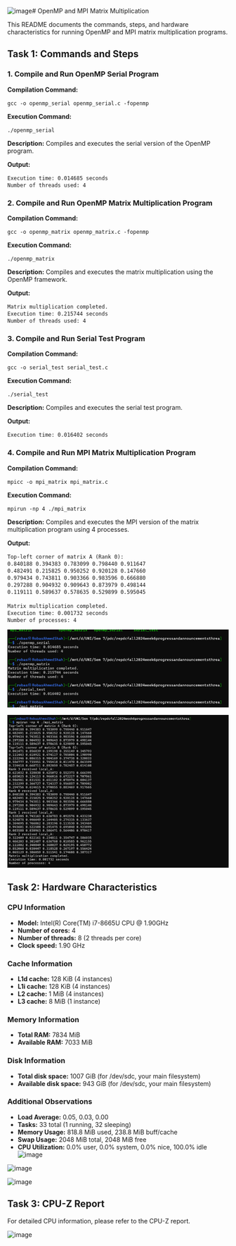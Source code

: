 ![image](https://github.com/user-attachments/assets/d2d5db43-e427-4f1c-9b4b-15abd581c418)# OpenMP and MPI Matrix Multiplication

This README documents the commands, steps, and hardware characteristics for running OpenMP and MPI matrix multiplication programs.

## Task 1: Commands and Steps

### 1. Compile and Run OpenMP Serial Program

**Compilation Command:**
```
gcc -o openmp_serial openmp_serial.c -fopenmp
```

**Execution Command:**
```
./openmp_serial
```

**Description:** Compiles and executes the serial version of the OpenMP program.

**Output:**
```
Execution time: 0.014685 seconds
Number of threads used: 4
```

### 2. Compile and Run OpenMP Matrix Multiplication Program

**Compilation Command:**
```
gcc -o openmp_matrix openmp_matrix.c -fopenmp
```

**Execution Command:**
```
./openmp_matrix
```

**Description:** Compiles and executes the matrix multiplication using the OpenMP framework.

**Output:**
```
Matrix multiplication completed.
Execution time: 0.215744 seconds
Number of threads used: 4
```

### 3. Compile and Run Serial Test Program

**Compilation Command:**
```
gcc -o serial_test serial_test.c
```

**Execution Command:**
```
./serial_test
```

**Description:** Compiles and executes the serial test program.

**Output:**
```
Execution time: 0.016402 seconds
```

### 4. Compile and Run MPI Matrix Multiplication Program

**Compilation Command:**
```
mpicc -o mpi_matrix mpi_matrix.c
```

**Execution Command:**
```
mpirun -np 4 ./mpi_matrix
```

**Description:** Compiles and executes the MPI version of the matrix multiplication program using 4 processes.

**Output:**
```
Top-left corner of matrix A (Rank 0):
0.840188 0.394383 0.783099 0.798440 0.911647
0.482491 0.215825 0.950252 0.920128 0.147660
0.979434 0.743811 0.903366 0.983596 0.666880
0.297288 0.904932 0.909643 0.873979 0.498144
0.119111 0.589637 0.578635 0.529899 0.595045

Matrix multiplication completed.
Execution time: 0.001732 seconds
Number of processes: 4
```

![MPI Matrix Multiplication Output](image1.png)

![Additional Output Information](image2.png)

## Task 2: Hardware Characteristics

### CPU Information
- **Model:** Intel(R) Core(TM) i7-8665U CPU @ 1.90GHz
- **Number of cores:** 4
- **Number of threads:** 8 (2 threads per core)
- **Clock speed:** 1.90 GHz

### Cache Information
- **L1d cache:** 128 KiB (4 instances)
- **L1i cache:** 128 KiB (4 instances)
- **L2 cache:** 1 MiB (4 instances)
- **L3 cache:** 8 MiB (1 instance)

### Memory Information
- **Total RAM:** 7834 MiB
- **Available RAM:** 7033 MiB

### Disk Information
- **Total disk space:** 1007 GiB (for /dev/sdc, your main filesystem)
- **Available disk space:** 943 GiB (for /dev/sdc, your main filesystem)

### Additional Observations
- **Load Average:** 0.05, 0.03, 0.00
- **Tasks:** 33 total (1 running, 32 sleeping)
- **Memory Usage:** 818.8 MiB used, 238.8 MiB buff/cache
- **Swap Usage:** 2048 MiB total, 2048 MiB free
- **CPU Utilization:** 0.0% user, 0.0% system, 0.0% nice, 100.0% idle
![image](https://github.com/user-attachments/assets/51225517-da60-4573-9000-8b7aa3f390a8)

![image](https://github.com/user-attachments/assets/2118502e-a920-4b53-bacf-15b7e34f94ee)


![image](https://github.com/user-attachments/assets/e2ff049b-864f-4fde-af3a-f74dd3c794ae)


## Task 3: CPU-Z Report

For detailed CPU information, please refer to the CPU-Z report.

![image](https://github.com/user-attachments/assets/d34b2679-da9a-4ebe-836f-99e0379b1dbe)



